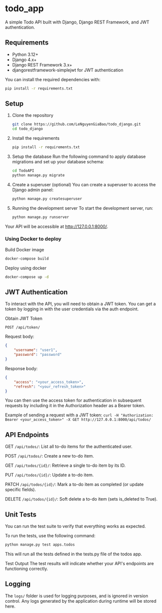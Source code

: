 # todo_app

A simple Todo API built with Django, Django REST Framework, and JWT authentication.

## Requirements

- Python 3.12+
- Django 4.x+
- Django REST Framework 3.x+
- djangorestframework-simplejwt for JWT authentication

You can install the required dependencies with:

```bash
pip install -r requirements.txt
```

## Setup
1. Clone the repository
    ```bash
    git clone https://github.com/LeNguyenGiaBao/todo_django.git
    cd todo_django
    ```

2. Install the requirements

    ```bash
    pip install -r requirements.txt
    ```

3. Setup the database
Run the following command to apply database migrations and set up your database schema:

    ```bash
    cd TodoAPI
    python manage.py migrate
    ```

4. Create a superuser (optional)
You can create a superuser to access the Django admin panel:

    ```bash
    python manage.py createsuperuser
    ```

5. Running the development server
To start the development server, run:

    ```bash
    python manage.py runserver
    ```
Your API will be accessible at http://127.0.0.1:8000/.


### Using Docker to deploy

Build Docker image
```bash
docker-compose build
```

Deploy using docker

```bash
docker-compose up -d
```

## JWT Authentication
To interact with the API, you will need to obtain a JWT token. You can get a token by logging in with the user credentials via the auth endpoint.

Obtain JWT Token

`POST /api/token/`

Request body:

```json
{
    "username": "user1",
    "password": "password"
}
```
Response body:

```json
{
    "access": "<your_access_token>",
    "refresh": "<your_refresh_token>"
}
```
You can then use the access token for authentication in subsequent requests by including it in the Authorization header as a Bearer token.

Example of sending a request with a JWT token:
`curl -H "Authorization: Bearer <your_access_token>" -X GET http://127.0.0.1:8000/api/todos/`

## API Endpoints
GET `/api/todos/`: List all to-do items for the authenticated user.

POST `/api/todos/`: Create a new to-do item.

GET `/api/todos/{id}/`: Retrieve a single to-do item by its ID.

PUT `/api/todos/{id}/`: Update a to-do item.

PATCH `/api/todos/{id}/`: Mark a to-do item as completed (or update specific fields).

DELETE `/api/todos/{id}/`: Soft delete a to-do item (sets is_deleted to True).


## Unit Tests
You can run the test suite to verify that everything works as expected.

To run the tests, use the following command:

```bash
python manage.py test apps.todos
```

This will run all the tests defined in the tests.py file of the todos app.

Test Output
The test results will indicate whether your API's endpoints are functioning correctly. 

## Logging
The `logs/` folder is used for logging purposes, and is ignored in version control. Any logs generated by the application during runtime will be stored here.